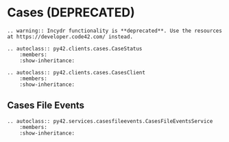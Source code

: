 # Cases (DEPRECATED)

```{eval-rst}
.. warning:: Incydr functionality is **deprecated**. Use the resources at https://developer.code42.com/ instead.
```

```{eval-rst}
.. autoclass:: py42.clients.cases.CaseStatus
    :members:
    :show-inheritance:
```

```{eval-rst}
.. autoclass:: py42.clients.cases.CasesClient
    :members:
    :show-inheritance:
```

## Cases File Events

```{eval-rst}
.. autoclass:: py42.services.casesfileevents.CasesFileEventsService
    :members:
    :show-inheritance:
```
